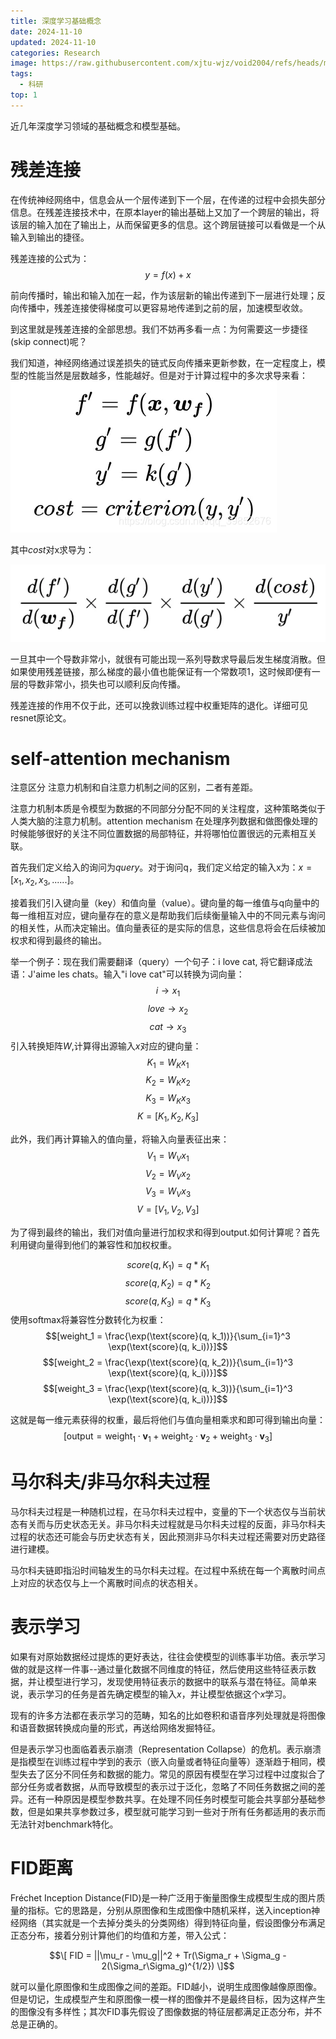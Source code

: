 ```yaml
---
title: 深度学习基础概念
date: 2024-11-10
updated: 2024-11-10
categories: Research
image: https://raw.githubusercontent.com/xjtu-wjz/void2004/refs/heads/main/pics_for_post/deep-learning_basic.webp
tags:
  - 科研
top: 1
---
```


近几年深度学习领域的基础概念和模型基础。

# 残差连接
在传统神经网络中，信息会从一个层传递到下一个层，在传递的过程中会损失部分信息。在残差连接技术中，在原本layer的输出基础上又加了一个跨层的输出，将该层的输入加在了输出上，从而保留更多的信息。这个跨层链接可以看做是一个从输入到输出的捷径。

残差连接的公式为：
$$y=f(x)+x$$

前向传播时，输出和输入加在一起，作为该层新的输出传递到下一层进行处理；反向传播中，残差连接使得梯度可以更容易地传递到之前的层，加速模型收敛。

到这里就是残差连接的全部思想。我们不妨再多看一点：为何需要这一步捷径(skip connect)呢？

我们知道，神经网络通过误差损失的链式反向传播来更新参数，在一定程度上，模型的性能当然是层数越多，性能越好。但是对于计算过程中的多次求导来看：
![alt text](../../materials/8fbd303ea5c929ef86273491a7099059.png)

其中$cost$对x求导为：

![alt text](../../materials/8adaaf0a702c5b3a00c7c3071016c58c.png)

一旦其中一个导数非常小，就很有可能出现一系列导数求导最后发生梯度消散。但如果使用残差链接，那么梯度的最小值也能保证有一个常数项1，这时候即便有一层的导数非常小，损失也可以顺利反向传播。

残差连接的作用不仅于此，还可以挽救训练过程中权重矩阵的退化。详细可见resnet原论文。


# self-attention mechanism
注意区分 注意力机制和自注意力机制之间的区别，二者有差距。

注意力机制本质是令模型为数据的不同部分分配不同的关注程度，这种策略类似于人类大脑的注意力机制。attention mechanism 在处理序列数据和做图像处理的时候能够很好的关注不同位置数据的局部特征，并将哪怕位置很远的元素相互关联。

首先我们定义给入的询问为$query$。对于询问q，我们定义给定的输入x为：$x=[x_{1},x_{2},x_{3},......]$。

接着我们引入键向量（key）和值向量（value）。键向量的每一维值与q向量中的每一维相互对应，键向量存在的意义是帮助我们后续衡量输入中的不同元素与询问的相关性，从而决定输出。值向量表征的是实际的信息，这些信息将会在后续被加权求和得到最终的输出。

举一个例子：现在我们需要翻译（query）一个句子：i love cat, 将它翻译成法语：J'aime les chats。输入"i love cat"可以转换为词向量：
$$i → x_1$$
$$love → x_2$$
$$cat → x_3$$
引入转换矩阵$W$,计算得出源输入$x$对应的键向量：
$$K_1=W_K x_{1}$$
$$K_2=W_K x_{2}$$
$$K_3=W_K x_{3}$$
$$K=[K_1,K_2,K_3]$$

此外，我们再计算输入的值向量，将输入向量表征出来：
$$V_1=W_V x_{1}$$
$$V_2=W_V x_{2}$$
$$V_3=W_V x_{3}$$
$$V=[V_1,V_2,V_3]$$

为了得到最终的输出，我们对值向量进行加权求和得到output.如何计算呢？首先利用键向量得到他们的兼容性和加权权重。

$$score(q,K_1)=q*K_1$$
$$score(q,K_2)=q*K_2$$
$$score(q,K_3)=q*K_3$$
使用softmax将兼容性分数转化为权重：
$$[weight_1 = \frac{\exp(\text{score}(q, k_1))}{\sum_{i=1}^3 \exp(\text{score}(q, k_i))}]$$
$$[weight_2 = \frac{\exp(\text{score}(q, k_2))}{\sum_{i=1}^3 \exp(\text{score}(q, k_i))}]$$
$$[weight_3 = \frac{\exp(\text{score}(q, k_3))}{\sum_{i=1}^3 \exp(\text{score}(q, k_i))}]$$

这就是每一维元素获得的权重，最后将他们与值向量相乘求和即可得到输出向量：
$$[\text{output} = \text{weight}_1 \cdot \mathbf{v}_1 + \text{weight}_2 \cdot \mathbf{v}_2 + \text{weight}_3 \cdot \mathbf{v}_3]$$

# 马尔科夫/非马尔科夫过程
马尔科夫过程是一种随机过程，在马尔科夫过程中，变量的下一个状态仅与当前状态有关而与历史状态无关。非马尔科夫过程就是马尔科夫过程的反面，非马尔科夫过程的状态还可能会与历史状态有关，因此预测非马尔科夫过程还需要对历史路径进行建模。

马尔科夫链即指沿时间轴发生的马尔科夫过程。在过程中系统在每一个离散时间点上对应的状态仅与上一个离散时间点的状态相关。

# 表示学习
如果有对原始数据经过提炼的更好表达，往往会使模型的训练事半功倍。表示学习做的就是这样一件事--通过量化数据不同维度的特征，然后使用这些特征表示数据，并让模型进行学习，发现使用特征表示的数据中的联系与潜在特征。简单来说，表示学习的任务是首先确定模型的输入$x$，并让模型依据这个$x$学习。

现有的许多方法都在表示学习的范畴，知名的比如卷积和语音序列处理就是将图像和语音数据转换成向量的形式，再送给网络发掘特征。

但是表示学习也面临着表示崩溃（Representation Collapse）的危机。表示崩溃是指模型在训练过程中学到的表示（嵌入向量或者特征向量等）逐渐趋于相同，模型失去了区分不同任务和数据的能力。常见的原因有模型在学习过程中过度拟合了部分任务或者数据，从而导致模型的表示过于泛化，忽略了不同任务数据之间的差异。还有一种原因是模型参数共享。在处理不同任务时模型可能会共享部分基础参数，但是如果共享参数过多，模型就可能学习到一些对于所有任务都适用的表示而无法针对benchmark特化。


# FID距离
Fréchet Inception Distance(FID)是一种广泛用于衡量图像生成模型生成的图片质量的指标。它的思路是，分别从原图像和生成图像中随机采样，送入inception神经网络（其实就是一个去掉分类头的分类网络）得到特征向量，假设图像分布满足正态分布，接着分别计算他们的均值和方差，带入公式：

$$\[ FID = ||\mu_r - \mu_g||^2 + Tr(\Sigma_r + \Sigma_g - 2(\Sigma_r\Sigma_g)^{1/2}) \]$$

就可以量化原图像和生成图像之间的差距。FID越小，说明生成图像越像原图像。但是切记，生成模型产生和原图像一模一样的图像并不是最终目标，因为这样产生的图像没有多样性；其次FID事先假设了图像数据的特征层都满足正态分布，并不总是正确的。